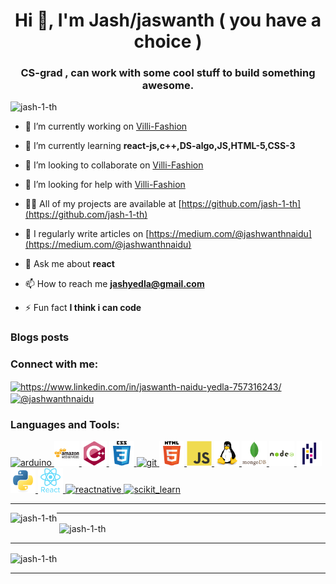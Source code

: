 <h1 align="center">Hi 👋, I'm Jash/jaswanth ( you have a choice )</h1>
<h3 align="center">CS-grad , can work with some cool stuff to build something awesome.</h3>

<p align="left"> <img src="https://komarev.com/ghpvc/?username=jash-1-th&label=Profile%20views&color=0e75b6&style=flat" alt="jash-1-th" /> </p>

- 🔭 I’m currently working on [Villi-Fashion](https://github.com/jvtRepo/Jaswanth-Naidu-Yedla.git)

- 🌱 I’m currently learning **react-js,c++,DS-algo,JS,HTML-5,CSS-3**

- 👯 I’m looking to collaborate on [Villi-Fashion](https://github.com/jvtRepo/Jaswanth-Naidu-Yedla.git)

- 🤝 I’m looking for help with [Villi-Fashion](https://github.com/jvtRepo/Jaswanth-Naidu-Yedla.git)

- 👨‍💻 All of my projects are available at [https://github.com/jash-1-th](https://github.com/jash-1-th)

- 📝 I regularly write articles on [https://medium.com/@jashwanthnaidu](https://medium.com/@jashwanthnaidu)

- 💬 Ask me about **react**

- 📫 How to reach me **jashyedla@gmail.com**

- ⚡ Fun fact **I think i can code**

### Blogs posts
<!-- BLOG-POST-LIST:START -->
<!-- BLOG-POST-LIST:END -->

<h3 align="left">Connect with me:</h3>
<p align="left">
<a href="https://linkedin.com/in/https://www.linkedin.com/in/jaswanth-naidu-yedla-757316243/" target="blank"><img align="center" src="https://raw.githubusercontent.com/rahuldkjain/github-profile-readme-generator/master/src/images/icons/Social/linked-in-alt.svg" alt="https://www.linkedin.com/in/jaswanth-naidu-yedla-757316243/" height="30" width="40" /></a>
<a href="https://medium.com/@jashwanthnaidu" target="blank"><img align="center" src="https://raw.githubusercontent.com/rahuldkjain/github-profile-readme-generator/master/src/images/icons/Social/medium.svg" alt="@jashwanthnaidu" height="30" width="40" /></a>
</p>

<h3 align="left">Languages and Tools:</h3>
<p align="left"> <a href="https://www.arduino.cc/" target="_blank" rel="noreferrer"> <img src="https://cdn.worldvectorlogo.com/logos/arduino-1.svg" alt="arduino" width="40" height="40"/> </a> <a href="https://aws.amazon.com" target="_blank" rel="noreferrer"> <img src="https://raw.githubusercontent.com/devicons/devicon/master/icons/amazonwebservices/amazonwebservices-original-wordmark.svg" alt="aws" width="40" height="40"/> </a> <a href="https://www.w3schools.com/cpp/" target="_blank" rel="noreferrer"> <img src="https://raw.githubusercontent.com/devicons/devicon/master/icons/cplusplus/cplusplus-original.svg" alt="cplusplus" width="40" height="40"/> </a> <a href="https://www.w3schools.com/css/" target="_blank" rel="noreferrer"> <img src="https://raw.githubusercontent.com/devicons/devicon/master/icons/css3/css3-original-wordmark.svg" alt="css3" width="40" height="40"/> </a> <a href="https://git-scm.com/" target="_blank" rel="noreferrer"> <img src="https://www.vectorlogo.zone/logos/git-scm/git-scm-icon.svg" alt="git" width="40" height="40"/> </a> <a href="https://www.w3.org/html/" target="_blank" rel="noreferrer"> <img src="https://raw.githubusercontent.com/devicons/devicon/master/icons/html5/html5-original-wordmark.svg" alt="html5" width="40" height="40"/> </a> <a href="https://developer.mozilla.org/en-US/docs/Web/JavaScript" target="_blank" rel="noreferrer"> <img src="https://raw.githubusercontent.com/devicons/devicon/master/icons/javascript/javascript-original.svg" alt="javascript" width="40" height="40"/> </a> <a href="https://www.linux.org/" target="_blank" rel="noreferrer"> <img src="https://raw.githubusercontent.com/devicons/devicon/master/icons/linux/linux-original.svg" alt="linux" width="40" height="40"/> </a> <a href="https://www.mongodb.com/" target="_blank" rel="noreferrer"> <img src="https://raw.githubusercontent.com/devicons/devicon/master/icons/mongodb/mongodb-original-wordmark.svg" alt="mongodb" width="40" height="40"/> </a> <a href="https://nodejs.org" target="_blank" rel="noreferrer"> <img src="https://raw.githubusercontent.com/devicons/devicon/master/icons/nodejs/nodejs-original-wordmark.svg" alt="nodejs" width="40" height="40"/> </a> <a href="https://pandas.pydata.org/" target="_blank" rel="noreferrer"> <img src="https://raw.githubusercontent.com/devicons/devicon/2ae2a900d2f041da66e950e4d48052658d850630/icons/pandas/pandas-original.svg" alt="pandas" width="40" height="40"/> </a> <a href="https://www.python.org" target="_blank" rel="noreferrer"> <img src="https://raw.githubusercontent.com/devicons/devicon/master/icons/python/python-original.svg" alt="python" width="40" height="40"/> </a> <a href="https://reactjs.org/" target="_blank" rel="noreferrer"> <img src="https://raw.githubusercontent.com/devicons/devicon/master/icons/react/react-original-wordmark.svg" alt="react" width="40" height="40"/> </a> <a href="https://reactnative.dev/" target="_blank" rel="noreferrer"> <img src="https://reactnative.dev/img/header_logo.svg" alt="reactnative" width="40" height="40"/> </a> <a href="https://scikit-learn.org/" target="_blank" rel="noreferrer"> <img src="https://upload.wikimedia.org/wikipedia/commons/0/05/Scikit_learn_logo_small.svg" alt="scikit_learn" width="40" height="40"/> </a> </p><hr>

<p><img align="left" src="https://github-readme-stats.vercel.app/api/top-langs?username=jash-1-th&show_icons=true&locale=en&layout=compact" alt="jash-1-th" /></p><hr>

<p>&nbsp;<img align="center" src="https://github-readme-stats.vercel.app/api?username=jash-1-th&show_icons=true&locale=en" alt="jash-1-th" /></p><hr>

<p><img align="center" src="https://github-readme-streak-stats.herokuapp.com/?user=jash-1-th&" alt="jash-1-th" /></p><hr>
